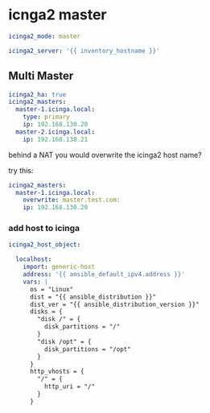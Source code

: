 # icnga2 master

```yaml
icinga2_mode: master

icinga2_server: '{{ inventory_hostname }}'
```

## Multi Master

```yaml
icinga2_ha: true
icinga2_masters:
  master-1.icinga.local:
    type: primary
    ip: 192.168.130.20
  master-2.icinga.local:
    ip: 192.168.130.21
```

behind a NAT you would overwrite the icinga2 host name?

try this:

```yaml
icinga2_masters:
  master-1.icinga.local:
    overwrite: master.test.com:
    ip: 192.168.130.20
```


### add host to icinga

```yaml
icinga2_host_object:

  localhost:
    import: generic-host
    address: '{{ ansible_default_ipv4.address }}'
    vars: |
      os = "Linux"
      dist = "{{ ansible_distribution }}"
      dist_ver = "{{ ansible_distribution_version }}"
      disks = {
        "disk /" = {
          disk_partitions = "/"
        }
        "disk /opt" = {
          disk_partitions = "/opt"
        }
      }
      http_vhosts = {
        "/" = {
          http_uri = "/"
        }
      }
```
